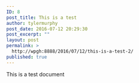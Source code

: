 ```yaml
---
ID: 8
post_title: This is a test
author: tylermurphy
post_date: 2016-07-12 20:29:30
post_excerpt: ""
layout: post
permalink: >
  http://wpgh:8888/2016/07/12/this-is-a-test-2/
published: true
---
```

This is a test document